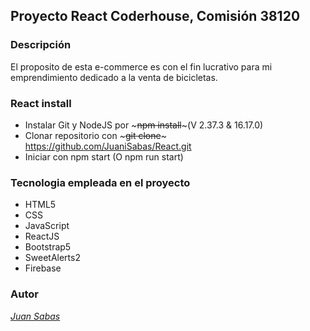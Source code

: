 ## Proyecto React Coderhouse, Comisión 38120
### Descripción
El proposito de esta e-commerce es con el fin lucrativo para mi emprendimiento dedicado a la venta de bicicletas.

### React install
- Instalar Git y NodeJS por ~~~npm install~~~(V 2.37.3 & 16.17.0)
- Clonar repositorio con ~~~git clone~~~ https://github.com/JuaniSabas/React.git
- Iniciar con npm start (O npm run start)

### Tecnologia empleada en el proyecto

- HTML5
- CSS
- JavaScript
- ReactJS
- Bootstrap5
- SweetAlerts2
- Firebase

### Autor

[*Juan Sabas*](http://https://www.linkedin.com/in/juansabas/)